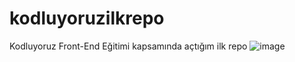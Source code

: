 # kodluyoruzilkrepo
Kodluyoruz Front-End Eğitimi kapsamında açtığım ilk repo
![image](https://ibb.co/R9zMb6x)